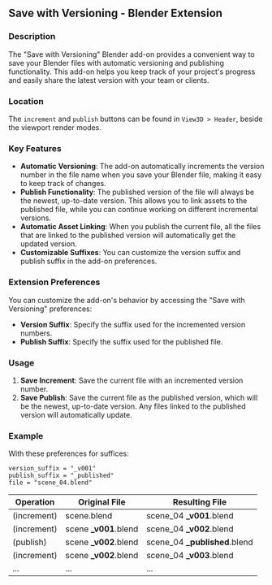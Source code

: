 ## Save with Versioning - Blender Extension

### Description
The "Save with Versioning" Blender add-on provides a convenient way to save your Blender files with automatic versioning and publishing functionality. This add-on helps you keep track of your project's progress and easily share the latest version with your team or clients.

### Location
The `increment` and `publish` buttons can be found in `View3D > Header`, beside the viewport render modes.

### Key Features
- **Automatic Versioning**: The add-on automatically increments the version number in the file name when you save your Blender file, making it easy to keep track of changes.
- **Publish Functionality**: The published version of the file will always be the newest, up-to-date version. This allows you to link assets to the published file, while you can continue working on different incremental versions.
- **Automatic Asset Linking**: When you publish the current file, all the files that are linked to the published version will automatically get the updated version.
- **Customizable Suffixes**: You can customize the version suffix and publish suffix in the add-on preferences.

### Extension Preferences
You can customize the add-on's behavior by accessing the "Save with Versioning" preferences:
- **Version Suffix**: Specify the suffix used for the incremented version numbers.
- **Publish Suffix**: Specify the suffix used for the published file.

### Usage
1. **Save Increment**: Save the current file with an incremented version number.
2. **Save Publish**: Save the current file as the published version, which will be the newest, up-to-date version. Any files linked to the published version will automatically update.

### Example
With these preferences for suffices:
```
version_suffix = "_v001"
publish_suffix = "_published"
file = "scene_04.blend"
```

| Operation    | Original File              | Resulting File                |
|--------------|----------------------------|-------------------------------|
| (increment)  | scene.blend                | scene_04 **_v001**.blend      |
| (increment)  | scene **_v001**.blend      | scene_04 **_v002**.blend      |
| (publish)    | scene **_v002**.blend      | scene_04 **_published**.blend |
| (increment)  | scene **_v002**.blend      | scene_04 **_v003**.blend      |
| ... | ... | ... |
